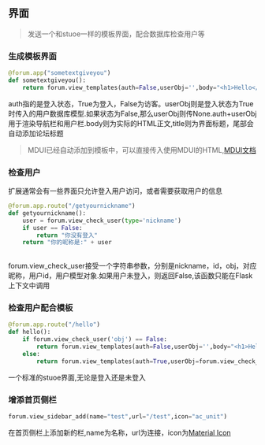 ## 界面

>发送一个和stuoe一样的模板界面，配合数据库检查用户等

### 生成模板界面

``` python
@forum.app("sometextgiveyou")
def sometextgiveyou():
    return forum.view_templates(auth=False,userObj='',body="<h1>Hello</h1>",title="Hello Messages")
```

auth指的是登入状态，True为登入，False为访客。userObj则是登入状态为True时传入的用户数据库模型.如果状态为False,那么userObj则传None.auth+userObj用于渲染导航栏和用户栏.body则为实际的HTML正文,title则为界面标题，尾部会自动添加论坛标题

>MDUI已经自动添加到模板中，可以直接传入使用MDUI的HTML,[MDUI文档](https://mdui.org)

### 检查用户

扩展通常会有一些界面只允许登入用户访问，或者需要获取用户的信息

``` python
@forum.app.route("/getyournickname")
def getyournickname():
    user = forum.view_check_user(type='nickname')
    if user == False:
        return "你没有登入"
    return "你的昵称是:" + user
    
```
forum.view_check_user接受一个字符串参数，分别是nickname，id，obj，对应昵称，用户id，用户模型对象.如果用户未登入，则返回False,该函数只能在Flask上下文中调用

### 检查用户配合模板

``` python
@forum.app.route("/hello")
def hello():
    if forum.view_check_user('obj') == False:
        return forum.view_templates(auth=False,userObj='',body="<h1>Hello</h1>",title="Hello Messages")
    else:
        return forum.view_templates(auth=True,userObj=forum.view_check_user('obj'),body="<h1>Hello</h1>",title="Hello Messages")

```

一个标准的stuoe界面,无论是登入还是未登入

### 增添首页侧栏

``` python
forum.view_sidebar_add(name="test",url="/test",icon="ac_unit")
```
在首页侧栏上添加新的栏,name为名称，url为连接，icon为[Material Icon](https://www.mdui.org/docs/material_icon#mdui-dialog)